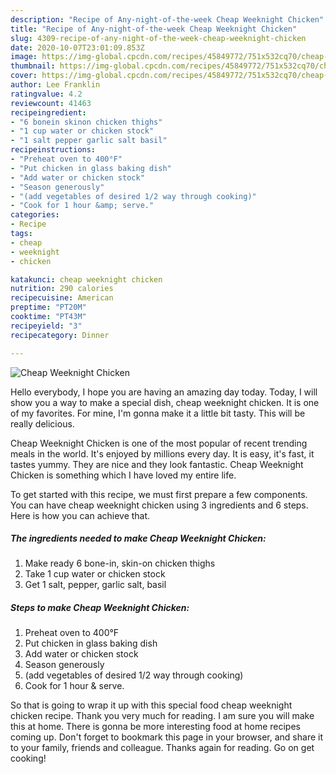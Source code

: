 ```yaml
---
description: "Recipe of Any-night-of-the-week Cheap Weeknight Chicken"
title: "Recipe of Any-night-of-the-week Cheap Weeknight Chicken"
slug: 4309-recipe-of-any-night-of-the-week-cheap-weeknight-chicken
date: 2020-10-07T23:01:09.853Z
image: https://img-global.cpcdn.com/recipes/45849772/751x532cq70/cheap-weeknight-chicken-recipe-main-photo.jpg
thumbnail: https://img-global.cpcdn.com/recipes/45849772/751x532cq70/cheap-weeknight-chicken-recipe-main-photo.jpg
cover: https://img-global.cpcdn.com/recipes/45849772/751x532cq70/cheap-weeknight-chicken-recipe-main-photo.jpg
author: Lee Franklin
ratingvalue: 4.2
reviewcount: 41463
recipeingredient:
- "6 bonein skinon chicken thighs"
- "1 cup water or chicken stock"
- "1 salt pepper garlic salt basil"
recipeinstructions:
- "Preheat oven to 400°F"
- "Put chicken in glass baking dish"
- "Add water or chicken stock"
- "Season generously"
- "(add vegetables of desired 1/2 way through cooking)"
- "Cook for 1 hour &amp; serve."
categories:
- Recipe
tags:
- cheap
- weeknight
- chicken

katakunci: cheap weeknight chicken 
nutrition: 290 calories
recipecuisine: American
preptime: "PT20M"
cooktime: "PT43M"
recipeyield: "3"
recipecategory: Dinner

---
```



![Cheap Weeknight Chicken](https://img-global.cpcdn.com/recipes/45849772/751x532cq70/cheap-weeknight-chicken-recipe-main-photo.jpg)

Hello everybody, I hope you are having an amazing day today. Today, I will show you a way to make a special dish, cheap weeknight chicken. It is one of my favorites. For mine, I'm gonna make it a little bit tasty. This will be really delicious.



Cheap Weeknight Chicken is one of the most popular of recent trending meals in the world. It's enjoyed by millions every day. It is easy, it's fast, it tastes yummy. They are nice and they look fantastic. Cheap Weeknight Chicken is something which I have loved my entire life.


To get started with this recipe, we must first prepare a few components. You can have cheap weeknight chicken using 3 ingredients and 6 steps. Here is how you can achieve that.

<!--inarticleads1-->

##### The ingredients needed to make Cheap Weeknight Chicken:

1. Make ready 6 bone-in, skin-on chicken thighs
1. Take 1 cup water or chicken stock
1. Get 1 salt, pepper, garlic salt, basil




<!--inarticleads2-->

##### Steps to make Cheap Weeknight Chicken:

1. Preheat oven to 400°F
1. Put chicken in glass baking dish
1. Add water or chicken stock
1. Season generously
1. (add vegetables of desired 1/2 way through cooking)
1. Cook for 1 hour &amp; serve.




So that is going to wrap it up with this special food cheap weeknight chicken recipe. Thank you very much for reading. I am sure you will make this at home. There is gonna be more interesting food at home recipes coming up. Don't forget to bookmark this page in your browser, and share it to your family, friends and colleague. Thanks again for reading. Go on get cooking!

